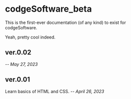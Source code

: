 # codgeSoftware_beta
This is the first-ever documentation (of any kind) to exist for codgeSoftware.

Yeah, pretty cool indeed.
<br>

<h2> ver.0.02 </h2>
</p>

<i> -- May 27, 2023</i>
</p>

<h2> ver.0.01 </h2>
</p>
Learn basics of HTML and CSS.
<i> -- April 26, 2023</i>
</p>

